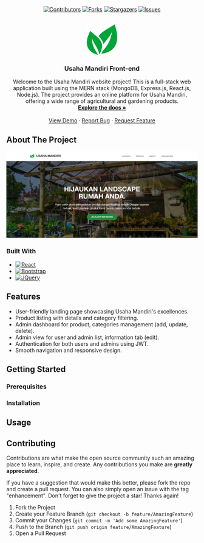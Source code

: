 <!-- Improved compatibility of back to top link: See: https://github.com/othneildrew/Best-README-Template/pull/73 -->
<a id="readme-top"></a>
<!--
*** Thanks for checking out the Best-README-Template. If you have a suggestion
*** that would make this better, please fork the repo and create a pull request
*** or simply open an issue with the tag "enhancement".
*** Don't forget to give the project a star!
*** Thanks again! Now go create something AMAZING! :D
-->



<!-- PROJECT SHIELDS -->
<!--
*** I'm using markdown "reference style" links for readability.
*** Reference links are enclosed in brackets [ ] instead of parentheses ( ).
*** See the bottom of this document for the declaration of the reference variables
*** for contributors-url, forks-url, etc. This is an optional, concise syntax you may use.
*** https://www.markdownguide.org/basic-syntax/#reference-style-links
-->

<div align="center">

[![Contributors][contributors-shield]][contributors-url]
[![Forks][forks-shield]][forks-url]
[![Stargazers][stars-shield]][stars-url]
[![Issues][issues-shield]][issues-url]

</div>



<!-- PROJECT LOGO -->
<br />
<div align="center">
  <a href="https://github.com/anemonastrum/usahamandiri-frontend">
    <img src="images/logo.png" alt="Logo" width="80" height="80">
  </a>

<h3 align="center">Usaha Mandiri Front-end</h3>

  <p align="center">
    Welcome to the Usaha Mandiri website project! This is a full-stack web application built using the MERN stack (MongoDB, Express.js, React.js, Node.js). The project provides an online platform for Usaha Mandiri, offering a wide range of agricultural and gardening products.
    <br />
    <a href="https://github.com/anemonastrum/usahamandiri-frontend"><strong>Explore the docs »</strong></a>
    <br />
    <br />
    <a href="https://github.com/anemonastrum/usahamandiri-frontend">View Demo</a>
    ·
    <a href="https://github.com/anemonastrum/usahamandiri-frontend/issues/new?labels=bug&template=bug-report---.md">Report Bug</a>
    ·
    <a href="https://github.com/anemonastrum/usahamandiri-frontend/issues/new?labels=enhancement&template=feature-request---.md">Request Feature</a>
  </p>
</div>

<!-- ABOUT THE PROJECT -->
## About The Project

![Product Screenshot](images/home.png)



### Built With

* [![React][React.js]][React-url]
* [![Bootstrap][Bootstrap.com]][Bootstrap-url]
* [![JQuery][JQuery.com]][JQuery-url]

## Features

- User-friendly landing page showcasing Usaha Mandiri's excellences.
- Product listing with details and category filtering.
- Admin dashboard for product, categories management (add, update, delete).
- Admin view for user and admin list, information tab (edit).
- Authentication for both users and admins using JWT.
- Smooth navigation and responsive design.



<!-- GETTING STARTED -->
## Getting Started

### Prerequisites

### Installation


<!-- USAGE EXAMPLES -->
## Usage


<!-- CONTRIBUTING -->
## Contributing

Contributions are what make the open source community such an amazing place to learn, inspire, and create. Any contributions you make are **greatly appreciated**.

If you have a suggestion that would make this better, please fork the repo and create a pull request. You can also simply open an issue with the tag "enhancement".
Don't forget to give the project a star! Thanks again!

1. Fork the Project
2. Create your Feature Branch (`git checkout -b feature/AmazingFeature`)
3. Commit your Changes (`git commit -m 'Add some AmazingFeature'`)
4. Push to the Branch (`git push origin feature/AmazingFeature`)
5. Open a Pull Request




<!-- MARKDOWN LINKS & IMAGES -->
<!-- https://www.markdownguide.org/basic-syntax/#reference-style-links -->
[contributors-shield]: https://img.shields.io/github/contributors/anemonastrum/usahamandiri-frontend.svg?style=for-the-badge
[contributors-url]: https://github.com/anemonastrum/usahamandiri-frontend/graphs/contributors
[forks-shield]: https://img.shields.io/github/forks/anemonastrum/usahamandiri-frontend.svg?style=for-the-badge
[forks-url]: https://github.com/anemonastrum/usahamandiri-frontend/network/members
[stars-shield]: https://img.shields.io/github/stars/anemonastrum/usahamandiri-frontend.svg?style=for-the-badge
[stars-url]: https://github.com/anemonastrum/usahamandiri-frontend/stargazers
[issues-shield]: https://img.shields.io/github/issues/anemonastrum/usahamandiri-frontend.svg?style=for-the-badge
[issues-url]: https://github.com/anemonastrum/usahamandiri-frontend/issues
[license-shield]: https://img.shields.io/github/license/anemonastrum/usahamandiri-frontend.svg?style=for-the-badge
[license-url]: https://github.com/anemonastrum/usahamandiri-frontend/blob/master/LICENSE.txt
[linkedin-shield]: https://img.shields.io/badge/-LinkedIn-black.svg?style=for-the-badge&logo=linkedin&colorB=555
[linkedin-url]: https://linkedin.com/in/linkedin_username
[product-screenshot]: images/screenshot.png
[Next.js]: https://img.shields.io/badge/next.js-000000?style=for-the-badge&logo=nextdotjs&logoColor=white
[Next-url]: https://nextjs.org/
[React.js]: https://img.shields.io/badge/React-20232A?style=for-the-badge&logo=react&logoColor=61DAFB
[React-url]: https://reactjs.org/
[Vue.js]: https://img.shields.io/badge/Vue.js-35495E?style=for-the-badge&logo=vuedotjs&logoColor=4FC08D
[Vue-url]: https://vuejs.org/
[Angular.io]: https://img.shields.io/badge/Angular-DD0031?style=for-the-badge&logo=angular&logoColor=white
[Angular-url]: https://angular.io/
[Svelte.dev]: https://img.shields.io/badge/Svelte-4A4A55?style=for-the-badge&logo=svelte&logoColor=FF3E00
[Svelte-url]: https://svelte.dev/
[Laravel.com]: https://img.shields.io/badge/Laravel-FF2D20?style=for-the-badge&logo=laravel&logoColor=white
[Laravel-url]: https://laravel.com
[Bootstrap.com]: https://img.shields.io/badge/Bootstrap-563D7C?style=for-the-badge&logo=bootstrap&logoColor=white
[Bootstrap-url]: https://getbootstrap.com
[JQuery.com]: https://img.shields.io/badge/jQuery-0769AD?style=for-the-badge&logo=jquery&logoColor=white
[JQuery-url]: https://jquery.com 